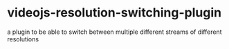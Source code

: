 videojs-resolution-switching-plugin
===================================

a plugin to be able to switch between multiple different streams of different resolutions
